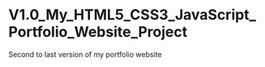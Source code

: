 # V1.0_My_HTML5_CSS3_JavaScript_Portfolio_Website_Project
Second to last version of my portfolio website 
